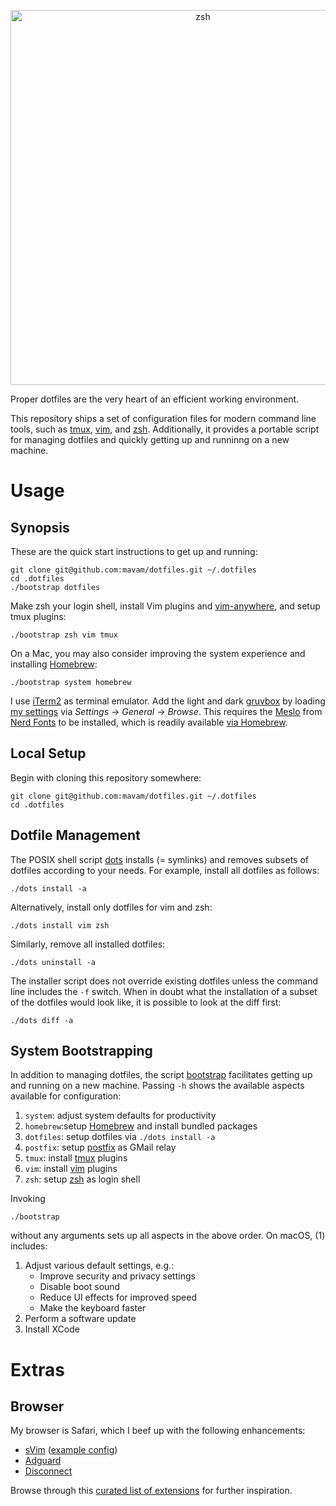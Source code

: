 <p align="center">
  <img width="600" alt="zsh" src="https://user-images.githubusercontent.com/53797/46028848-ee273b80-c0f1-11e8-9e32-a750cd84692b.png">
</p>

Proper dotfiles are the very heart of an efficient working environment.

This repository ships a set of configuration files for modern command line
tools, such as [tmux][tmux], [vim][vim], and [zsh][zsh]. Additionally, it
provides a portable script for managing dotfiles and quickly getting up and
runninng on a new machine.

Usage
=====

Synopsis
--------

These are the quick start instructions to get up and running:

    git clone git@github.com:mavam/dotfiles.git ~/.dotfiles
    cd .dotfiles
    ./bootstrap dotfiles

Make zsh your login shell, install Vim plugins and
[vim-anywhere](https://github.com/cknadler/vim-anywhere), and setup tmux
plugins:

    ./bootstrap zsh vim tmux

On a Mac, you may also consider improving the system experience and installing
[Homebrew][homebrew]:

    ./bootstrap system homebrew

I use [iTerm2](https://iterm2.com) as terminal emulator. Add the light and dark
[gruvbox](https://github.com/morhetz/gruvbox-contrib) by loading [my
settings](iterm2/.iterm2/com.googlecode.iterm2.plist) via *Settings* ->
*General* -> *Browse*. This requires the
[Meslo](https://github.com/andreberg/Meslo-Font) from [Nerd
Fonts](https://github.com/ryanoasis/nerd-fonts) to be installed, which is
readily available [via
Homebrew](https://github.com/ryanoasis/nerd-fonts#option-4-homebrew-fonts).

Local Setup
-----------

Begin with cloning this repository somewhere:

    git clone git@github.com:mavam/dotfiles.git ~/.dotfiles
    cd .dotfiles

Dotfile Management
------------------

The POSIX shell script [dots](dots) installs (= symlinks) and removes subsets
of dotfiles according to your needs. For example, install all dotfiles as
follows:

    ./dots install -a

Alternatively, install only dotfiles for vim and zsh:

    ./dots install vim zsh

Similarly, remove all installed dotfiles:

    ./dots uninstall -a

The installer script does not override existing dotfiles unless the command
line includes the `-f` switch. When in doubt what the installation of a subset
of the dotfiles would look like, it is possible to look at the diff first:

    ./dots diff -a

System Bootstrapping
--------------------

In addition to managing dotfiles, the script [bootstrap](bootstrap) facilitates
getting up and running on a new machine. Passing `-h` shows the available
aspects available for configuration:

1. `system`: adjust system defaults for productivity
1. `homebrew`:setup [Homebrew][homebrew] and install bundled packages
1. `dotfiles`: setup dotfiles via `./dots install -a`
1. `postfix`: setup [postfix][postfix] as GMail relay
1. `tmux`: install [tmux][tmux] plugins
1. `vim`: install [vim][vim] plugins
1. `zsh`: setup [zsh][zsh] as login shell

Invoking

    ./bootstrap

without any arguments sets up all aspects in the above order. On macOS, (1)
includes:

1. Adjust various default settings, e.g.:
   - Improve security and privacy settings
   - Disable boot sound
   - Reduce UI effects for improved speed
   - Make the keyboard faster
2. Perform a software update
3. Install XCode

Extras
======

Browser
-------

My browser is Safari, which I beef up with the following enhancements:

- [sVim](https://github.com/flipxfx/sVim) ([example config][svim-config])
- [Adguard](https://adguard.com/en/article/adblock-adguard-safari.html)
- [Disconnect](https://disconnect.me)

Browse through this [curated list of extensions][safari-extensions] for further
inspiration.

[homebrew]: https://brew.sh
[postfix]: http://www.postfix.org
[tmux]: https://github.com/tmux/tmux
[vim]: http://www.vim.org
[zsh]: http://www.zsh.org
[svim-config]: https://gist.github.com/nikitavoloboev/c26e6a05e4e426e0542e55b7513b581c
[safari-extensions]: https://github.com/learn-anything/safari-extensions
